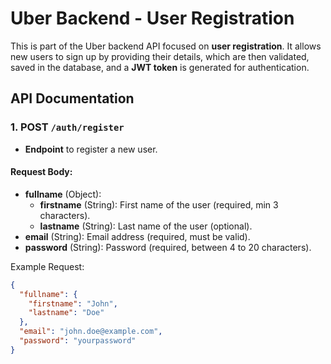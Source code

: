 # Uber Backend - User Registration

This is part of the Uber backend API focused on **user registration**. It allows new users to sign up by providing their details, which are then validated, saved in the database, and a **JWT token** is generated for authentication.

## API Documentation

### 1. **POST** `/auth/register`
   - **Endpoint** to register a new user.

#### **Request Body**:
   - **fullname** (Object):
     - **firstname** (String): First name of the user (required, min 3 characters).
     - **lastname** (String): Last name of the user (optional).
   - **email** (String): Email address (required, must be valid).
   - **password** (String): Password (required, between 4 to 20 characters).

Example Request:

```json
{
  "fullname": {
    "firstname": "John",
    "lastname": "Doe"
  },
  "email": "john.doe@example.com",
  "password": "yourpassword"
}
